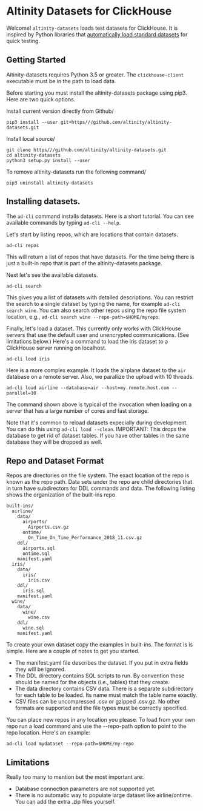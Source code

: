 # Altinity Datasets for ClickHouse

Welcome!  `altinity-datasets` loads test datasets for ClickHouse.  It is 
inspired by Python libraries that [automatically load standard datasets](https///scikit-learn.org/stable/modules/generated/sklearn.datasets.load_iris.html#sklearn.datasets.load_iris) 
for quick testing.  

## Getting Started

Altinity-datasets requires Python 3.5 or greater. The `clickhouse-client` 
executable must be in the path to load data. 

Before starting you must install the altinity-datasets package using
pip3. Here are two quick options.

Install current version directly from Github/
```
pip3 install --user git+https///github.com/altinity/altinity-datasets.git
```

Install local source/
```
git clone https///github.com/altinity/altinity-datasets.git
cd altinity-datasets
python3 setup.py install --user
```

To remove altinity-datasets run the following command/
```
pip3 uninstall altinity-datasets
```

## Installing datasets.

The `ad-cli` command installs datasets.  Here is a short tutorial.  You can 
see available commands by typing `ad-cli --help`. 

Let's start by listing repos, which are locations that contain datasets. 

```
ad-cli repos
```
This will return a list of repos that have datasets.  For the time being there
is just a built-in repo that is part of the altinity-datasets package. 

Next let's see the available datasets.  
```
ad-cli search
```
This gives you a list of datasets with detailed descriptions.  You can 
restrict the search to a single dataset by typing the name, for example
`ad-cli search wine`.  You can also search other repos using the repo 
file system location, e.g., `ad-cli search wine --repo-path=$HOME/myrepo`.

Finally, let's load a dataset.  This currently only works with ClickHouse
servers that use the default user and unencrypted communications.  (See 
limitations below.) Here's a command to load the iris dataset to a 
ClickHouse server running on localhost. 

```
ad-cli load iris
```

Here is a more complex example.  It loads the airplane dataset to the `air`
database on a remote server.  Also, we parallize the upload with 10 threads. 
```
ad-cli load airline --database=air --host=my.remote.host.com --parallel=10
```

The command shown above is typical of the invocation when loading on a 
server that has a large number of cores and fast storage. 

Note that it's common to reload datasets expecially during development.
You can do this using `ad-cli load --clean`.  IMPORTANT:  This drops the
database to get rid of dataset tables.  If you have other tables in the
same database they will be dropped as well.

## Repo and Dataset Format

Repos are directories on the file system.  The exact location of the repo is 
known as the repo path.  Data sets under the repo are child directories that
in turn have subdirectors for DDL commands and data.  The following listing 
shows the organization of the built-ins repo. 

```
built-ins/
  airline/
    data/
      airports/
        Airports.csv.gz
      ontime/
        On_Time_On_Time_Performance_2018_11.csv.gz
    ddl/
      airports.sql
      ontime.sql
    manifest.yaml
  iris/
    data/
      iris/
        iris.csv
    ddl/
      iris.sql
    manifest.yaml
  wine/
    data/
      wine/
        wine.csv
    ddl/
      wine.sql
    manifest.yaml
```

To create your own dataset copy the examples in built-ins.  The format is 
is simple.  Here are a couple of notes to get you started. 

* The manifest.yaml file describes the dataset.  If you put in extra fields 
  they will be ignored. 
* The DDL directory contains SQL scripts to run.  By convention these should
  be named for the objects (i.e., tables) that they create. 
* The data directory contains CSV data.  There is a separate subdirectory 
  for each table to be loaded.  Its name must match the table name exactly.
* CSV files can be uncompressed .csv or gzipped .csv.gz.  No other formats
  are supported and the file types must be correctly specified. 

You can place new repos in any location you please.  To load from your 
own repo run a load command and use the --repo-path option to point to the
repo location.  Here's an example:

```
ad-cli load mydataset --repo-path=$HOME/my-repo
```

## Limitations

Really too many to mention but the most important are:

* Database connection parameters are not supported yet.
* There is no automatic way to populate large dataset like airline/ontime. 
  You can add the extra .zip files yourself. 
